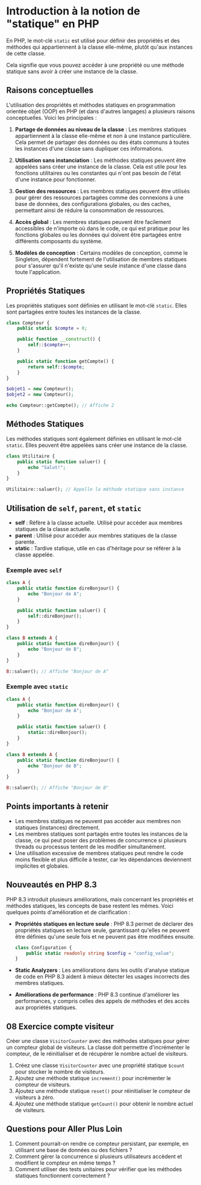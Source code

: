 # Introduction à la notion de "statique" en PHP

En PHP, le mot-clé `static` est utilisé pour définir des propriétés et des méthodes qui appartiennent à la classe elle-même, plutôt qu'aux instances de cette classe. 

Cela signifie que vous pouvez accéder à une propriété ou une méthode statique sans avoir à créer une instance de la classe.

## Raisons conceptuelles

L'utilisation des propriétés et méthodes statiques en programmation orientée objet (OOP) en PHP (et dans d'autres langages) a plusieurs raisons conceptuelles. Voici les principales :

1. **Partage de données au niveau de la classe** : Les membres statiques appartiennent à la classe elle-même et non à une instance particulière. Cela permet de partager des données ou des états communs à toutes les instances d'une classe sans dupliquer ces informations.

2. **Utilisation sans instanciation** : Les méthodes statiques peuvent être appelées sans créer une instance de la classe. Cela est utile pour les fonctions utilitaires ou les constantes qui n'ont pas besoin de l'état d'une instance pour fonctionner.

3. **Gestion des ressources** : Les membres statiques peuvent être utilisés pour gérer des ressources partagées comme des connexions à une base de données, des configurations globales, ou des caches, permettant ainsi de réduire la consommation de ressources.

4. **Accès global** : Les membres statiques peuvent être facilement accessibles de n'importe où dans le code, ce qui est pratique pour les fonctions globales ou les données qui doivent être partagées entre différents composants du système.

5. **Modèles de conception** : Certains modèles de conception, comme le Singleton, dépendent fortement de l'utilisation de membres statiques pour s'assurer qu'il n'existe qu'une seule instance d'une classe dans toute l'application.

## Propriétés Statiques

Les propriétés statiques sont définies en utilisant le mot-clé `static`. Elles sont partagées entre toutes les instances de la classe.

```php
class Compteur {
    public static $compte = 0;

    public function __construct() {
        self::$compte++;
    }

    public static function getCompte() {
        return self::$compte;
    }
}

$objet1 = new Compteur();
$objet2 = new Compteur();

echo Compteur::getCompte(); // Affiche 2
```

## Méthodes Statiques

Les méthodes statiques sont également définies en utilisant le mot-clé `static`. Elles peuvent être appelées sans créer une instance de la classe.

```php
class Utilitaire {
    public static function saluer() {
        echo "Salut!";
    }
}

Utilitaire::saluer(); // Appelle la méthode statique sans instance
```

## Utilisation de `self`, `parent`, et `static`

- **self** : Réfère à la classe actuelle. Utilisé pour accéder aux membres statiques de la classe actuelle.
- **parent** : Utilisé pour accéder aux membres statiques de la classe parente.
- **static** : Tardive statique, utile en cas d'héritage pour se référer à la classe appelée.

### Exemple avec `self`

```php
class A {
    public static function direBonjour() {
        echo "Bonjour de A";
    }

    public static function saluer() {
        self::direBonjour();
    }
}

class B extends A {
    public static function direBonjour() {
        echo "Bonjour de B";
    }
}

B::saluer(); // Affiche "Bonjour de A"
```

### Exemple avec `static`

```php
class A {
    public static function direBonjour() {
        echo "Bonjour de A";
    }

    public static function saluer() {
        static::direBonjour();
    }
}

class B extends A {
    public static function direBonjour() {
        echo "Bonjour de B";
    }
}

B::saluer(); // Affiche "Bonjour de B"
```

## Points importants à retenir

- Les membres statiques ne peuvent pas accéder aux membres non statiques (instances) directement.
- Les membres statiques sont partagés entre toutes les instances de la classe, ce qui peut poser des problèmes de concurrence si plusieurs threads ou processus tentent de les modifier simultanément.
- Une utilisation excessive de membres statiques peut rendre le code moins flexible et plus difficile à tester, car les dépendances deviennent implicites et globales.

## Nouveautés en PHP 8.3

PHP 8.3 introduit plusieurs améliorations, mais concernant les propriétés et méthodes statiques, les concepts de base restent les mêmes. Voici quelques points d'amélioration et de clarification :

- **Propriétés statiques en lecture seule** : PHP 8.3 permet de déclarer des propriétés statiques en lecture seule, garantissant qu'elles ne peuvent être définies qu'une seule fois et ne peuvent pas être modifiées ensuite.
  ```php
  class Configuration {
      public static readonly string $config = "config_value";
  }
  ```

- **Static Analyzers** : Les améliorations dans les outils d'analyse statique de code en PHP 8.3 aident à mieux détecter les usages incorrects des membres statiques.

- **Améliorations de performance** : PHP 8.3 continue d'améliorer les performances, y compris celles des appels de méthodes et des accès aux propriétés statiques.

## 08 Exercice compte visiteur

Créer une classe `VisitorCounter` avec des méthodes statiques pour gérer un compteur global de visiteurs. La classe doit permettre d'incrémenter le compteur, de le réinitialiser et de récupérer le nombre actuel de visiteurs.

1. Créez une classe `VisitorCounter` avec une propriété statique `$count` pour stocker le nombre de visiteurs.
2. Ajoutez une méthode statique `increment()` pour incrémenter le compteur de visiteurs.
3. Ajoutez une méthode statique `reset()` pour réinitialiser le compteur de visiteurs à zéro.
4. Ajoutez une méthode statique `getCount()` pour obtenir le nombre actuel de visiteurs.

## Questions pour Aller Plus Loin

1. Comment pourrait-on rendre ce compteur persistant, par exemple, en utilisant une base de données ou des fichiers ?
1. Comment gérer la concurrence si plusieurs utilisateurs accèdent et modifient le compteur en même temps ?
1. Comment utiliser des tests unitaires pour vérifier que les méthodes statiques fonctionnent correctement ?
